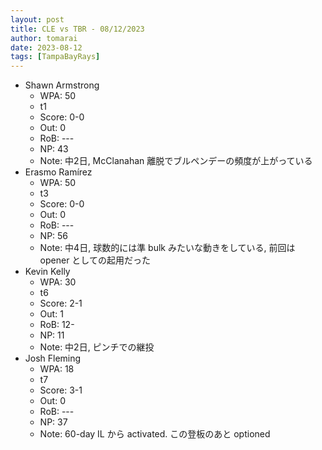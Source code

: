 ```yaml
---
layout: post
title: CLE vs TBR - 08/12/2023
author: tomarai
date: 2023-08-12
tags: [TampaBayRays]
---
```


* Shawn Armstrong
	- WPA: 50
	- t1
	- Score: 0-0
	- Out: 0
	- RoB: ---
	- NP: 43
	- Note: 中2日, McClanahan 離脱でブルペンデーの頻度が上がっている
* Erasmo Ramírez
	- WPA: 50
	- t3
	- Score: 0-0
	- Out: 0
	- RoB: ---
	- NP: 56
	- Note: 中4日, 球数的には準 bulk みたいな動きをしている, 前回は opener としての起用だった
* Kevin Kelly
	- WPA: 30
	- t6
	- Score: 2-1
	- Out: 1
	- RoB: 12-
	- NP: 11
	- Note: 中2日, ピンチでの継投
* Josh Fleming
	- WPA: 18
	- t7
	- Score: 3-1
	- Out: 0
	- RoB: ---
	- NP: 37
	- Note: 60-day IL から activated. この登板のあと optioned


